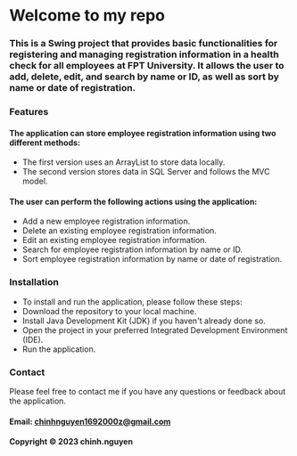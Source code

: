 # Welcome to my repo
### This is a Swing project that provides basic functionalities for registering and managing registration information in a health check for all employees at FPT University. It allows the user to add, delete, edit, and search by name or ID, as well as sort by name or date of registration.



### Features
#### The application can store employee registration information using two different methods:
- The first version uses an ArrayList to store data locally.
- The second version stores data in SQL Server and follows the MVC model.
#### The user can perform the following actions using the application:
- Add a new employee registration information.
- Delete an existing employee registration information.
- Edit an existing employee registration information.
- Search for employee registration information by name or ID.
- Sort employee registration information by name or date of registration.



### Installation
- To install and run the application, please follow these steps:
- Download the repository to your local machine.
- Install Java Development Kit (JDK) if you haven't already done so.
- Open the project in your preferred Integrated Development Environment (IDE).
- Run the application.


### Contact
Please feel free to contact me if you have any questions or feedback about the application.

#### Email: chinhnguyen1692000z@gmail.com
#### Copyright © 2023 chinh.nguyen